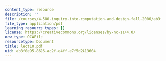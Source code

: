 ```yaml
---
content_type: resource
description: ''
file: /courses/4-580-inquiry-into-computation-and-design-fall-2006/ab3f0e958626ac2fe4ffe7f5d2413604_lect10.pdf
file_type: application/pdf
learning_resource_types: []
license: https://creativecommons.org/licenses/by-nc-sa/4.0/
ocw_type: OCWFile
resourcetype: Document
title: lect10.pdf
uid: ab3f0e95-8626-ac2f-e4ff-e7f5d2413604
---
```

